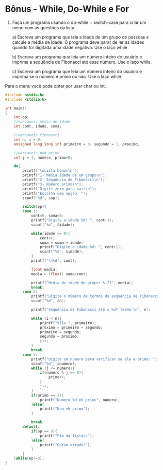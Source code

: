# Bônus - While, Do-While e For

1. Faça um programa usando o do-while + switch-case para criar um menu com as questões da lista:

    a) Escreva um programa que leia a idade de um grupo de pessoas e calcule a média de idade. O programa deve parar de ler as idades quando for digitada uma idade negativa. Use o laço while.

    b) Escreva um programa que leia um número inteiro do usuário e imprima a sequência de Fibonacci até esse número. Use o laço while.

    c) Escreva um programa que leia um número inteiro do usuário e imprima se o número é primo ou não. Use o laço while.

Para o menu você pode optar por usar char ou int.

```C
#include <stdio.h>
#include <stdlib.h>

int main()
{
    int op;
    //variaveis média de idade
    int cont, idade, soma;

    //variaveis fibonacci
    int n, i = 0;
    unsigned long long int primeiro = 0, segundo = 1, proximo;

    //variaveis num primo
    int j = 1, numero, primo=0;

    do{
        printf("\nLista bônus\n");
        printf("1- Media idade de um grupo\n");
        printf("2- Sequência de Fibonacci\n");
        printf("3- Número primo\n");
        printf("Digite zero para sair\n");
        printf("Escolha uma opção: ");
        scanf("%d", &op);

        switch(op){
        case 1:
            cont=0, soma=0;
            printf("Digite a idade %d: ", cont+1);
            scanf("%d", &idade);

            while(idade >= 0){
                cont++;
                soma = soma + idade;
                printf("Digite a idade %d: ", cont+1);
                scanf("%d", &idade);
            }
            printf("\n%d", cont);

            float media;
            media = (float) soma/cont;

            printf("Media de idade do grupo: %.2f", media);
            break;
        case 2:
            printf("Digite o número de termos da sequência de Fibonacci: ");
            scanf("%d", &n);

            printf("Sequência de Fibonacci até o %dº termo:\n", n);

            while (i < n){
                printf("%llu ", primeiro);
                proximo = primeiro + segundo;
                primeiro = segundo;
                segundo = proximo;
                i++;
            }
            break;
        case 3:
            printf("Digite um numero para verificar se ele e primo: ");
            scanf("%d", &numero);
            while (j <= numero){
                if(numero % j == 0){
                    primo++;
                }
                j++;
            }
            if(primo == 2){
                printf("Numero %d eh primo", numero);
            }else{
                printf("Nao eh primo");
            }

            break;
        default:
            if(op == 0){
                printf("Fim da lista\n");
            }else{
                printf("Opcao errada!");
            }
        }
    }while(op!=0);
}
```
